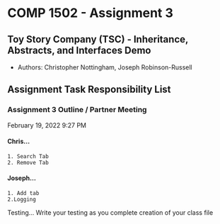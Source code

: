 # COMP 1502 - Assignment 3
## Toy Story Company (TSC) - Inheritance, Abstracts, and Interfaces Demo

* Authors: Christopher Nottingham, Joseph Robinson-Russell


## Assignment Task Responsibility List
### Assignment 3 Outline / Partner Meeting

February 19, 2022
9:27 PM


#### Chris…
	1. Search Tab
	2. Remove Tab


#### Joseph…
	1. Add tab
	2.Logging

Testing…
	Write your testing as you complete creation of your class file
	
